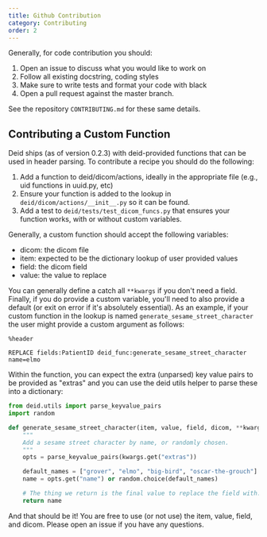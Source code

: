 ```yaml
---
title: Github Contribution
category: Contributing
order: 2
---
```


Generally, for code contribution you should:

1. Open an issue to discuss what you would like to work on
2. Follow all existing docstring, coding styles
3. Make sure to write tests and format your code with black
4. Open a pull request against the master branch.

See the repository `CONTRIBUTING.md` for these same details.

## Contributing a Custom Function

Deid ships (as of version 0.2.3) with deid-provided functions that can be used in
header parsing. To contribute a recipe you should do the following:


1. Add a function to deid/dicom/actions, ideally in the appropriate file (e.g., uid functions in uuid.py, etc)
2. Ensure your function is added to the lookup in `deid/dicom/actions/__init__.py` so it can be found.
3. Add a test to `deid/tests/test_dicom_funcs.py` that ensures your function works, with or without custom variables.


Generally, a custom function should accept the following variables:

 - dicom: the dicom file
 - item: expected to be the dictionary lookup of user provided values
 - field: the dicom field
 - value: the value to replace
 
You can generally define a catch all `**kwargs` if you don't need a field. Finally,
if you do provide a custom variable, you'll need to also provide a default (or exit on error
if it's absolutely essential). As an example, if your custom function in the lookup is named
`generate_sesame_street_character` the user might provide a custom argument as follows:

```
%header

REPLACE fields:PatientID deid_func:generate_sesame_street_character name=elmo
```

Within the function, you can expect the extra (unparsed) key value pairs to be provided as "extras" and you
can use the deid utils helper to parse these into a dictionary:

```python
from deid.utils import parse_keyvalue_pairs
import random

def generate_sesame_street_character(item, value, field, dicom, **kwargs):
    """
    Add a sesame street character by name, or randomly chosen.
    """
    opts = parse_keyvalue_pairs(kwargs.get("extras"))

    default_names = ["grover", "elmo", "big-bird", "oscar-the-grouch"]
    name = opts.get("name") or random.choice(default_names)

    # The thing we return is the final value to replace the field with.
    return name
```

And that should be it! You are free to use (or not use) the item, value, field, and dicom.
Please open an issue if you have any questions.
